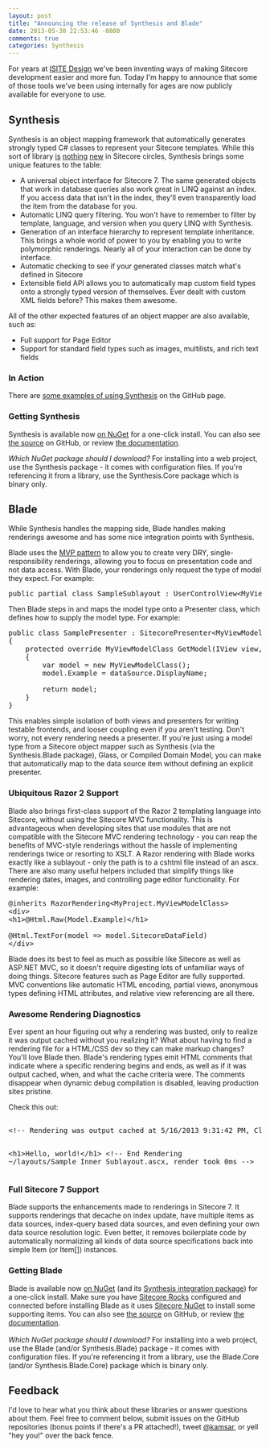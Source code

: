 ```yaml
---
layout: post
title: "Announcing the release of Synthesis and Blade"
date: 2013-05-30 22:53:46 -0800
comments: true
categories: Synthesis
---
```

<p>For years at <a href="http://isitedesign.com/">ISITE Design</a> we've been inventing ways of making Sitecore development easier and more fun. Today I'm happy to announce that some of those tools we've been using internally for ages are now publicly available for everyone to use.<br></p>

<h2>Synthesis</h2>

<p>Synthesis is an object mapping framework that automatically generates strongly typed C# classes to represent your Sitecore templates. While this sort of library <a href="http://glass.lu/">is</a> <a href="https://github.com/hermanussen/CompiledDomainModel">nothing</a> <a href="https://github.com/Velir/Custom-Item-Generator">new</a> in Sitecore circles, Synthesis brings some unique features to the table:</p>

<ul>
<li>A universal object interface for Sitecore 7. The same generated objects that work in database queries also work great in LINQ against an index. If you access data that isn't in the index, they'll even transparently load the item from the database for you.</li>
<li>Automatic LINQ query filtering. You won't have to remember to filter by template, language, and version when you query LINQ with Synthesis.</li>
<li>Generation of an interface hierarchy to represent template inheritance. This brings a whole world of power to you by enabling you to write polymorphic renderings. Nearly all of your interaction can be done by interface.</li>
<li>Automatic checking to see if your generated classes match what's defined in Sitecore</li>
<li>Extensible field API allows you to automatically map custom field types onto a strongly typed version of themselves. Ever dealt with custom XML fields before? This makes them awesome.</li>
</ul>

<p>All of the other expected features of an object mapper are also available, such as:</p>

<ul>
<li>Full support for Page Editor</li>
<li>Support for standard field types such as images, multilists, and rich text fields</li>
</ul>

<h3>In Action</h3>

<p>There are <a href="https://github.com/kamsar/Synthesis/blob/master/README.md">some examples of using Synthesis</a> on the GitHub page.</p>

<h3>Getting Synthesis</h3>

<p>Synthesis is available now <a href="https://nuget.org/packages/Synthesis">on NuGet</a> for a one-click install. You can also see <a href="https://github.com/kamsar/Synthesis">the source</a> on GitHub, or review <a href="https://github.com/kamsar/Synthesis/wiki">the documentation</a>.</p>

<p><i>Which NuGet package should I download?</i> For installing into a web project, use the Synthesis package - it comes with configuration files. If you're referencing it from a library, use the Synthesis.Core package which is binary only.</p>

<h2>Blade</h2>

<p>
While Synthesis handles the mapping side, Blade handles making renderings awesome and has some nice integration points with Synthesis.</p>

<p>Blade uses the <a href="http://en.wikipedia.org/wiki/Model%E2%80%93view%E2%80%93presenter">MVP pattern</a> to allow you to create very DRY, single-responsibility renderings, allowing you to focus on presentation code and not data access. With Blade, your renderings only request the type of model they expect. For example:</p>

<pre>public partial class SampleSublayout : UserControlView&lt;MyViewModelClass&gt;</pre>

<p>Then Blade steps in and maps the model type onto a Presenter class, which defines how to supply the model type. For example:</p>

<pre>
public class SamplePresenter : SitecorePresenter&lt;MyViewModelClass&gt;
{
    protected override MyViewModelClass GetModel(IView view, Item dataSource)
    {
        var model = new MyViewModelClass();
        model.Example = dataSource.DisplayName;

        return model;
    }
}
</pre>

<p>This enables simple isolation of both views and presenters for writing testable frontends, and looser coupling even if you aren't testing. Don't worry, not every rendering needs a presenter. If you're just using a model type from a Sitecore object mapper such as Synthesis (via the Synthesis.Blade package), Glass, or Compiled Domain Model, you can make that automatically map to the data source item without defining an explicit presenter.</p>

<h3>Ubiquitous Razor 2 Support</h3>

<p>Blade also brings first-class support of the Razor 2 templating language into Sitecore, without using the Sitecore MVC functionality. This is advantageous when developing sites that use modules that are not compatible with the Sitecore MVC rendering technology - you can reap the benefits of MVC-style renderings without the hassle of implementing renderings twice or resorting to XSLT. A Razor rendering with Blade works exactly like a sublayout - only the path is to a cshtml file instead of an ascx. There are also many useful helpers included that simplify things like rendering dates, images, and controlling page editor functionality. For example:</p>

<pre>@inherits RazorRendering&lt;MyProject.MyViewModelClass&gt;
&lt;div&gt;
&lt;h1&gt;@Html.Raw(Model.Example)&lt;/h1&gt;

@Html.TextFor(model => model.SitecoreDataField)
&lt;/div&gt;
</pre>

<p>Blade does its best to feel as much as possible like Sitecore as well as ASP.NET MVC, so it doesn't require digesting lots of unfamiliar ways of doing things. Sitecore features such as Page Editor are fully supported. MVC conventions like automatic HTML encoding, partial views, anonymous types defining HTML attributes, and relative view referencing are all there.</p>

<h3>Awesome Rendering Diagnostics</h3>

<p>Ever spent an hour figuring out why a rendering was busted, only to realize it was output cached without you realizing it? What about having to find a rendering file for a HTML/CSS dev so they can make markup changes? You'll love Blade then. Blade's rendering types emit HTML comments that indicate where a specific rendering begins and ends, as well as if it was output cached, when, and what the cache criteria were. The comments disappear when dynamic debug compilation is disabled, leaving production sites pristine.</p>

<p>Check this out:</p>
<pre><!-- Begin Rendering ~/layouts/Sample Inner Sublayout.ascx -->
&lt;!-- Rendering was output cached at 5/16/2013 9:31:42 PM, ClearOnIndexUpdate, VaryByData, VaryByQueryString --&gt;

&lt;h1&gt;Hello, world!&lt;/h1&gt;
&lt;!-- End Rendering ~/layouts/Sample Inner Sublayout.ascx, render took 0ms --&gt;</pre>

<h3>Full Sitecore 7 Support</h3>

<p>Blade supports the enhancements made to renderings in Sitecore 7. It supports renderings that decache on index update, have multiple items as data sources, index-query based data sources, and even defining your own data source resolution logic. Even better, it removes boilerplate code by automatically normalizing all kinds of data source specifications back into simple Item (or Item[]) instances.</p>

<h3>Getting Blade</h3>

<p>Blade is available now <a href="https://nuget.org/packages/Blade">on NuGet</a> (and its <a href="https://nuget.org/packages/Synthesis.Blade">Synthesis integration package</a>) for a one-click install. Make sure you have <a href="http://visualstudiogallery.msdn.microsoft.com/44a26c88-83a7-46f6-903c-5c59bcd3d35b">Sitecore Rocks</a> configured and connected before installing Blade as it uses <a href="http://vsplugins.sitecore.net/Sitecore-NuGet.ashx">Sitecore NuGet</a> to install some supporting items. You can also see <a href="https://github.com/kamsar/Blade">the source</a> on GitHub, or review <a href="https://github.com/kamsar/Blade/wiki">the documentation</a>.<br><br><i>Which NuGet package should I download?</i> For installing into a web project, use the Blade (and/or Synthesis.Blade) package - it comes with configuration files. If you're referencing it from a library, use the Blade.Core (and/or Synthesis.Blade.Core) package which is binary only.</p>

<h2>Feedback</h2>

<p>I'd love to hear what you think about these libraries or answer questions about them. Feel free to comment below, submit issues on the GitHub repositories (bonus points if there's a PR attached!), tweet <a href="https://twitter.com/kamsar">@kamsar</a>, or yell "hey you!" over the back fence.</p>